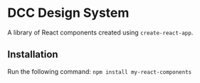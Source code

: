 # DCC Design System

A library of React components created using `create-react-app`.

## Installation

Run the following command:
`npm install my-react-components`
